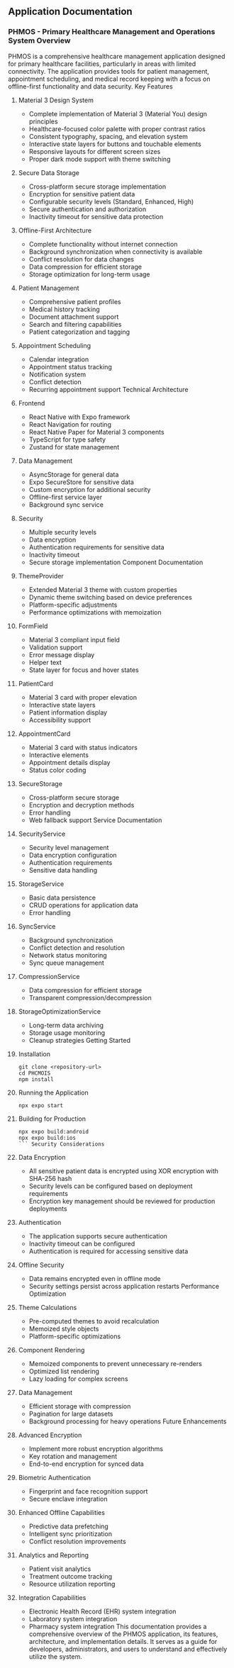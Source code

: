 ## Application Documentation
### PHMOS - Primary Healthcare Management and Operations System Overview
PHMOS is a comprehensive healthcare management application designed for primary healthcare facilities, particularly in areas with limited connectivity. The application provides tools for patient management, appointment scheduling, and medical record keeping with a focus on offline-first functionality and data security.
 Key Features
1. Material 3 Design System
   
   - Complete implementation of Material 3 (Material You) design principles
   - Healthcare-focused color palette with proper contrast ratios
   - Consistent typography, spacing, and elevation system
   - Interactive state layers for buttons and touchable elements
   - Responsive layouts for different screen sizes
   - Proper dark mode support with theme switching
2. Secure Data Storage
   
   - Cross-platform secure storage implementation
   - Encryption for sensitive patient data
   - Configurable security levels (Standard, Enhanced, High)
   - Secure authentication and authorization
   - Inactivity timeout for sensitive data protection
3. Offline-First Architecture
   
   - Complete functionality without internet connection
   - Background synchronization when connectivity is available
   - Conflict resolution for data changes
   - Data compression for efficient storage
   - Storage optimization for long-term usage
4. Patient Management
   
   - Comprehensive patient profiles
   - Medical history tracking
   - Document attachment support
   - Search and filtering capabilities
   - Patient categorization and tagging
5. Appointment Scheduling
   
   - Calendar integration
   - Appointment status tracking
   - Notification system
   - Conflict detection
   - Recurring appointment support Technical Architecture
1. Frontend
   
   - React Native with Expo framework
   - React Navigation for routing
   - React Native Paper for Material 3 components
   - TypeScript for type safety
   - Zustand for state management
2. Data Management
   
   - AsyncStorage for general data
   - Expo SecureStore for sensitive data
   - Custom encryption for additional security
   - Offline-first service layer
   - Background sync service
3. Security
   
   - Multiple security levels
   - Data encryption
   - Authentication requirements for sensitive data
   - Inactivity timeout
   - Secure storage implementation Component Documentation
1. ThemeProvider
   
   - Extended Material 3 theme with custom properties
   - Dynamic theme switching based on device preferences
   - Platform-specific adjustments
   - Performance optimizations with memoization
2. FormField
   
   - Material 3 compliant input field
   - Validation support
   - Error message display
   - Helper text
   - State layer for focus and hover states
3. PatientCard
   
   - Material 3 card with proper elevation
   - Interactive state layers
   - Patient information display
   - Accessibility support
4. AppointmentCard
   
   - Material 3 card with status indicators
   - Interactive elements
   - Appointment details display
   - Status color coding
5. SecureStorage
   
   - Cross-platform secure storage
   - Encryption and decryption methods
   - Error handling
   - Web fallback support Service Documentation
1. SecurityService
   
   - Security level management
   - Data encryption configuration
   - Authentication requirements
   - Sensitive data handling
2. StorageService
   
   - Basic data persistence
   - CRUD operations for application data
   - Error handling
3. SyncService
   
   - Background synchronization
   - Conflict detection and resolution
   - Network status monitoring
   - Sync queue management
4. CompressionService
   
   - Data compression for efficient storage
   - Transparent compression/decompression
5. StorageOptimizationService
   
   - Long-term data archiving
   - Storage usage monitoring
   - Cleanup strategies Getting Started
1. Installation
   
   ```
   git clone <repository-url>
   cd PHCMOIS
   npm install
   ```
2. Running the Application
   
   ```
   npx expo start
   ```
3. Building for Production
   
   ```
   npx expo build:android
   npx expo build:ios
   ``` Security Considerations
1. Data Encryption
   
   - All sensitive patient data is encrypted using XOR encryption with SHA-256 hash
   - Security levels can be configured based on deployment requirements
   - Encryption key management should be reviewed for production deployments
2. Authentication
   
   - The application supports secure authentication
   - Inactivity timeout can be configured
   - Authentication is required for accessing sensitive data
3. Offline Security
   
   - Data remains encrypted even in offline mode
   - Security settings persist across application restarts Performance Optimization
1. Theme Calculations
   
   - Pre-computed themes to avoid recalculation
   - Memoized style objects
   - Platform-specific optimizations
2. Component Rendering
   
   - Memoized components to prevent unnecessary re-renders
   - Optimized list rendering
   - Lazy loading for complex screens
3. Data Management
   
   - Efficient storage with compression
   - Pagination for large datasets
   - Background processing for heavy operations Future Enhancements
1. Advanced Encryption
   
   - Implement more robust encryption algorithms
   - Key rotation and management
   - End-to-end encryption for synced data
2. Biometric Authentication
   
   - Fingerprint and face recognition support
   - Secure enclave integration
3. Enhanced Offline Capabilities
   
   - Predictive data prefetching
   - Intelligent sync prioritization
   - Conflict resolution improvements
4. Analytics and Reporting
   
   - Patient visit analytics
   - Treatment outcome tracking
   - Resource utilization reporting
5. Integration Capabilities
   
   - Electronic Health Record (EHR) system integration
   - Laboratory system integration
   - Pharmacy system integration
This documentation provides a comprehensive overview of the PHMOS application, its features, architecture, and implementation details. It serves as a guide for developers, administrators, and users to understand and effectively utilize the system.